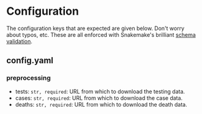 # Configuration

The configuration keys that are expected are given below.
Don't worry about typos, etc.
These are all enforced with Snakemake's brilliant
[schema validation](https://snakemake.readthedocs.io/en/stable/snakefiles/configuration.html#validation).

## config.yaml

### preprocessing

- tests: `str, required`: URL from which to download the testing data.
- cases: `str, required`: URL from which to download the case data.
- deaths: `str, required`: URL from which to download the death data.
